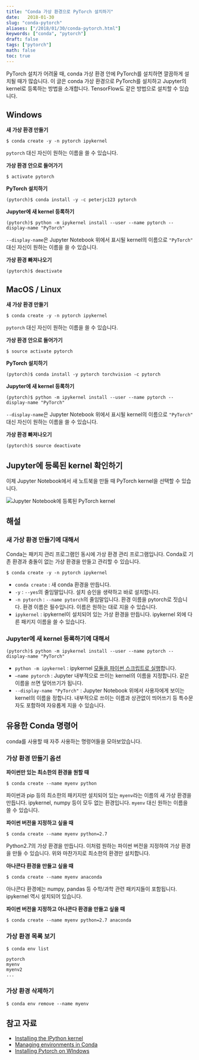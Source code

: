 ```yaml
---
title: "Conda 가상 환경으로 PyTorch 설치하기"
date:   2018-01-30
slug: "conda-pytorch"
aliases: ["/2018/01/30/conda-pytorch.html"]
keywords: ["conda", "pytorch"]
draft: false
tags: ["pytorch"]
math: false
toc: true
---
```


PyTorch 설치가 어려울 때, conda 가상 환경 안에 PyTorch를 설치하면 깔끔하게 설치될 때가 많습니다. 이 글은 conda 가상 환경으로 PyTorch를 설치하고 Jupyter의 kernel로 등록하는 방법을 소개합니다. TensorFlow도 같은 방법으로 설치할 수 있습니다.

## Windows

**새 가상 환경 만들기** 

```shell
$ conda create -y -n pytorch ipykernel
```

`pytorch` 대신 자신이 원하는 이름을 쓸 수 있습니다.

**가상 환경 안으로 들어가기**

```shell
$ activate pytorch
```

**PyTorch 설치하기**

```shell
(pytorch)$ conda install -y -c peterjc123 pytorch
```

**Jupyter에 새 kernel 등록하기** 

```shell
(pytorch)$ python -m ipykernel install --user --name pytorch --display-name "PyTorch"
```

`--display-name`은 Jupyter Notebook 위에서 표시될 kernel의 이름으로 `"PyTorch"` 대신 자신이 원하는 이름을 쓸 수 있습니다.

**가상 환경 빠져나오기**

```shell
(pytorch)$ deactivate
```

## MacOS / Linux

**새 가상 환경 만들기** 

```shell
$ conda create -y -n pytorch ipykernel
```

`pytorch` 대신 자신이 원하는 이름을 쓸 수 있습니다.

**가상 환경 안으로 들어가기**

```shell
$ source activate pytorch
```

**PyTorch 설치하기**

```shell
(pytorch)$ conda install -y pytorch torchvision -c pytorch
```

**Jupyter에 새 kernel 등록하기** 

```shell
(pytorch)$ python -m ipykernel install --user --name pytorch --display-name "PyTorch"
```

`--display-name`은 Jupyter Notebook 위에서 표시될 kernel의 이름으로 `"PyTorch"` 대신 자신이 원하는 이름을 쓸 수 있습니다.

**가상 환경 빠져나오기**

```shell
(pytorch)$ source deactivate
```

## Jupyter에 등록된 kernel 확인하기

이제 Jupyter Notebook에서 새 노트북을 만들 때 PyTorch kernel을 선택할 수 있습니다.

![Jupyter Notebook에 등록된 PyTorch kernel](https://files.slack.com/files-pri/T25783BPY-F901YJLAV/_______________.png?pub_secret=0974008d7a)

## 해설

### 새 가상 환경 만들기에 대해서

Conda는 패키지 관리 프로그램인 동시에 가상 환경 관리 프로그램입니다. Conda로 기존 환경과 충돌이 없는 가상 환경을 만들고 관리할 수 있습니다.

```shell
$ conda create -y -n pytorch ipykernel
```

- `conda create` : 새 conda 환경을 만듭니다.
- `-y` : `--yes`의 줄임말입니다. 설치 승인을 생략하고 바로 설치합니다.
- `-n pytorch` : `--name pytorch`의 줄임말입니다. 환경 이름을 pytorch로 짓습니다. 환경 이름은 필수입니다. 이름은 원하는 대로 지을 수 있습니다.
- `ipykernel` : ipykernel이 설치되어 있는 가상 환경을 만듭니다. ipykernel 외에 다른 패키지 이름을 쓸 수 있습니다.

### Jupyter에 새 kernel 등록하기에 대해서

```shell
(pytorch)$ python -m ipykernel install --user --name pytorch --display-name "PyTorch"
```

* `python -m ipykernel` : ipykernel [모듈을 파이썬 스크립트로 실행](https://www.python.org/dev/peps/pep-0338/)합니다.
* `—name pytorch` : Jupyter 내부적으로 쓰이는 kernel의 이름을 지정합니다. 같은 이름을 쓰면 덮어쓰기가 됩니다.
* `--display-name "PyTorch"` : Jupyter Notebook 위에서 사용자에게 보이는 kernel의 이름을 정합니다. 내부적으로 쓰이는 이름과 상관없이 띄어쓰기 등 특수문자도 포함하여 자유롭게 지을 수 있습니다. 

## 유용한 Conda 명령어

conda를 사용할 때 자주 사용하는 명령어들을 모아보았습니다.

### 가상 환경 만들기 옵션

**파이썬만 있는 최소한의 환경을 원할 때**

```shell
$ conda create --name myenv python
```

파이썬과 pip 등의 최소한의 패키지만 설치되어 있는 `myenv`라는 이름의 새 가상 환경을 만듭니다. ipykernel, numpy 등이 모두 없는 환경입니다. `myenv` 대신 원하는 이름을 쓸 수 있습니다.

**파이썬 버전을 지정하고 싶을 때**

```shell
$ conda create --name myenv python=2.7
```

Python2.7의 가상 환경을 만듭니다. 이처럼 원하는 파이썬 버전을 지정하여 가상 환경을 만들 수 있습니다. 위와 마찬가지로 최소한의 환경만 설치합니다.

**아나콘다 환경을 만들고 싶을 때**

```shell
$ conda create --name myenv anaconda
```

아나콘다 환경에는 numpy, pandas 등 수학/과학 관련 패키지들이 포함됩니다. ipykernel 역시 설치되어 있습니다.

**파이썬 버전을 지정하고 아나콘다 환경을 만들고 싶을 때**

```shell
$ conda create --name myenv python=2.7 anaconda
```

### 가상 환경 목록 보기

```shell
$ conda env list

pytorch
myenv
myenv2
...
```

### 가상 환경 삭제하기

```shell
$ conda env remove --name myenv
```

## 참고 자료

- [Installing the IPython kernel](http://ipython.readthedocs.io/en/stable/install/kernel_install.html)
- [Managing environments in Conda](https://conda.io/docs/user-guide/tasks/manage-environments.html)
- [Installing Pytorch on WIndows](https://github.com/peterjc123/pytorch-scripts)